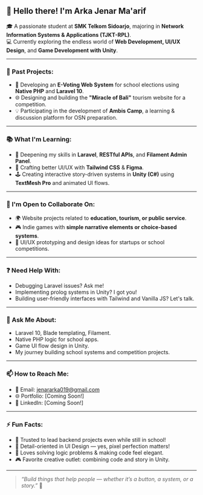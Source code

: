 ## 👋 Hello there! I'm Arka Jenar Ma'arif

🎓 A passionate student at **SMK Telkom Sidoarjo**, majoring in **Network Information Systems & Applications (TJKT-RPL)**.  
💻 Currently exploring the endless world of **Web Development, UI/UX Design**, and **Game Development with Unity**.

---

### 🚀 Past Projects:
- 🔧 Developing an **E-Voting Web System** for school elections using **Native PHP** and **Laravel 10**.
- 🌐 Designing and building the **"Miracle of Bali"** tourism website for a competition.
- 💡 Participating in the development of **Ambis Camp**, a learning & discussion platform for OSN preparation.

---

### 📚 What I'm Learning:
- 🧠 Deepening my skills in **Laravel**, **RESTful APIs**, and **Filament Admin Panel**.
- 🎨 Crafting better UI/UX with **Tailwind CSS** & **Figma**.
- 🕹️ Creating interactive story-driven systems in **Unity (C#)** using **TextMesh Pro** and animated UI flows.

---

### 🤝 I'm Open to Collaborate On:
- 🌍 Website projects related to **education, tourism, or public service**.
- 🎮 Indie games with **simple narrative elements or choice-based systems**.
- 📱 UI/UX prototyping and design ideas for startups or school competitions.

---

### ❓ Need Help With:
- Debugging Laravel issues? Ask me!
- Implementing prolog systems in Unity? I got you!
- Building user-friendly interfaces with Tailwind and Vanilla JS? Let's talk.

---

### 💬 Ask Me About:
- Laravel 10, Blade templating, Filament.
- Native PHP logic for school apps.
- Game UI flow design in Unity.
- My journey building school systems and competition projects.

---

### 📫 How to Reach Me:
- 📧 Email: jenararka019@gmail.com  
- 🌐 Portfolio: [Coming Soon!]
- 💼 LinkedIn: [Coming Soon!]

---

### ⚡ Fun Facts:
- 🥇 Trusted to lead backend projects even while still in school!
- 🎯 Detail-oriented in UI Design — yes, pixel perfection matters!
- 🧩 Loves solving logic problems & making code feel elegant.
- 🎮 Favorite creative outlet: combining code and story in Unity.

---

> _“Build things that help people — whether it’s a button, a system, or a story.”_ 🚀
